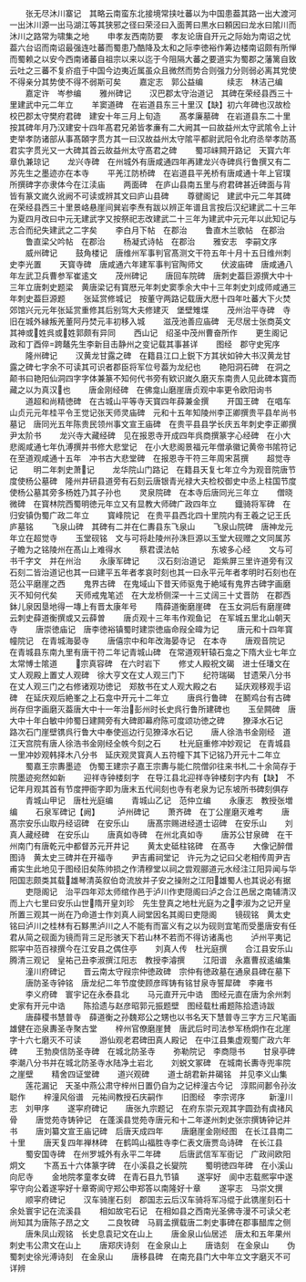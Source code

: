 <!-- { "loadSidebar": true } -->
　　张无尽沐川寨记　其略云南蛮东北接境常挟吐蕃以为中国患葢其路一出大渡河一出沐川源一出马湖江等其狭邪之径曰荣泾曰入面菁曰黒水曰頼因曰龙水曰隂川而沐川之路常为啸集之地
　　申孝友西南防要　孝友论唐自开元之际始为南诏之忧葢六台诏而南诏最强连吐蕃而蜀患乃酷降及太和之际李徳裕作筹边楼南诏颇有所惮而蜀赖之以安今西南诸蕃自祖宗以来以迄于今阻隔大蕃之要道实为蜀郡之藩篱自致云吐之三蕃不复疥疽于中国今边夷近属虽众且微然而势合则强力分则弱必离其党使不得亲分其势使不得不弱斯可矣
　　嘉定志　郭公益编　　　续志　林洁己编
　　嘉定许　岑参编
　　雅州碑记
　　汉巴郡太守治道记　其碑在荣经县西三十里建武中元二年立
　　羊窦道碑　在岩道县东三十里汉【缺】初六年碑也汉故检校巴郡太守樊府君碑　建安十年三月上旬造
　　髙孝廉墓碑　在岩道县东二十里按其碑年月乃汉建安十四年髙君兄弟皆孝亷有二大阙其一曰故益州太守武隂令上计吏举孝防诸部从事髙頣字贯方其一曰汉故益州太守隂平都尉武阳令北府丞举孝防髙君实字贯光又一大碑其首云故益州太守髙君之碑
　　蜀邛崃闗开路记　天寳六年章仇兼琼记
　　龙兴寺碑　在州城外有唐咸通四年再建龙兴寺碑呉行鲁撰又有二苏先生之墨迹亦在本寺
　　平羌江防桥碑　在岩道县平羌桥有唐咸通十年上官璞所撰碑字亦隶体今在江渎庙
　　两面碑　在庐山县南五里与府君碑甚近碑面与背皆有篆文嵗久讹阙不可读或辨其文曰庐山县碑
　　尊徤阁记　建武中元二年其碑在荣经县西三十里景峈悬崖间巽岩李焘有跋以辨正年谱且言按后汉纪建武二十三年为夏四月改曰中元无建武字又按祭祀志改建武二十三年为建武中元元年以此知记与志合而纪失建武之二字矣
　　李白月下帖　在郡治
　　鲁直木兰歌帖　在郡治
　　鲁直梁父吟帖　在郡治
　　杨凝式诗帖　在郡治
　　雅安志　李嗣文序
　　威州碑记
　　鼓角楼记　唐维州军事判官髙测文干符五年十月十五日维州刺史李光置
　　天寳寺碑　唐咸通六年建军事判官陶师文
　　伏波庙碑　唐咸通八年左武卫兵曹参军崔逺文
　　茂州碑记
　　唐回车院碑　唐刺史葢巨源撰大中十三年立唐刺史题梁　黄唐梁记有寳厯元年刺史窦季余大中十三年刺史刘成师咸通三年刺史葢巨源题
　　张延赏修城记　按董守两路记载唐大厯十四年吐蕃大下火焚郊馆兴元元年张延赏重修其后别驾大夫修建灭　堡壁雉堞
　　茂州治平寺碑　寺旧在城外縁叛羌董阿丹焚元丰初移入城
　　滋茂池善应庙碑　无尽居士张商英文其神或姓呉或姓郭颇有异同
　　西山记　绍圣中茂州曹奋所作
　　更生阁记　政和丁酉倅跨鼇先生李新目击静州之变记载其事甚详
　　图经　郡守史宪序
　　隆州碑记
　　汉黄龙甘露之碑　在籍县江口上鋭下方其状如钟大书汉黄龙甘露之碑七字余不可读其可识者郡臣将军位号葢为龙纪也
　　艳阳洞石碑　在洞之颠书曰艳阳仙洞四字字体兼篆不知何代书旁有欵识嵗久磨灭东南贵人见此碑本寳而藏之以为真汉也
　　唐金刚经碑　在佛龛山磨崖唐贞观中率更令欧阳询书
　　道超和尚精徳碑　在古城山平等寺天寳四年薛兼金撰
　　开国王碑　在唱车山贞元元年桂平令王觉记张天师灵庙碑　元和十五年知陵州李正卿撰贵平县牟尚书墓记　唐同光五年陈贵民领州事文宣王庙碑　在贵平县县学长庆五年刺史李正卿撰尹太阶书
　　龙兴寺大藏经碑　见在报恩寺开成四年呉商撰篆字心经碑　在小大悲阁咸通七年仇溥撰并书修大悲堂记　在小大悲阁景福元年僧承徽记黄帝书隂符记　在至道观咸通十五年　冲书古大悲堂碑　在报恩寺干符三年周宋莒撰
　　超觉寺记　　明二年刺史萧记
　　龙华院山门路记　在籍县天复七年立今为观音院唐节度使杨公墓碑　隆州井研县道旁有石刻云唐银青光禄大夫检校御史中丞上柱国节度使杨公墓其旁多杨姓乃其子孙也
　　灵泉院碑　在本寺后唐同光三年立
　　僧晓微碑　在寳林院西蜀明徳元年立又有显教大师碑广政四年立
　　鐡骑将军碑　在归安镇伪蜀广政二年立
　　寳峰院记　在贵平县西北四十里院内有王羲之记王氏庐墓铭
　　飞泉山碑　其碑有二并在仁夀县东飞泉山
　　飞泉山院碑　唐神龙元年立在超觉寺
　　玉堂砚铭　文与可将赴陵州孙洙巨源以玉堂大砚赠之文同属苏子瞻为之铭陵州在髙山上难得水
　　蔡君谟法帖　　　　东坡多心经
　　文与可书千字文　并在州治
　　永康军碑记
　　汉石刻治道记　距紫屏三里许道旁有汉石刻二皆治道记也其一曰建平五年者孝哀时刻也其一曰永平元年者孝明时石刻也在范公平磨崖之西
　　鬼界古碑　在鬼域山下昔天师驱鬼于絶域有鬼界古碑字画磨灭不知何代矣
　　天师戒鬼笔述　在大龙桥侧深一十三丈阔三十丈晋防　在郡西鉢儿泉因垦地得一塼上有晋太康年号
　　隋薛道衡磨崖碑　在玉女洞后有磨崖碑云刺史薛道衡撰或又云薛曽
　　唐贞观十三年韦作观鱼记　在军城五里北山朝天寺
　　唐崇徳庙记　唐李徳裕镇蜀时建崇徳庙命叚全暐为记
　　唐元和十四年寳幢院记　在青城海晏寺
　　唐僖宗中和年改海晏寺记　在本寺
　　唐观音院记　在青城县东南九里有唐干符二年记青城山碑　在常道观轩辕石龛之下隋大业七年立太常愽士隂道
　　宗真容碑　在六时岩下
　　修丈人殿祝文碣　进士任璠文在丈人观殿上置丈人观碑　徐大亨文在丈人观三门下
　　纪符瑞碣　甘遗荣八分书在丈人观三门之右修诸观功徳记　郑敖书在丈人观大殿之右
　　延庆观移观手诏碑　在延庆观后絶峯之上石龛中开元十二年立
　　唐呉行鲁碑　在鬭鸡台有古碑尚存但字画磨灭葢唐大中十一年治彭州时长史呉行鲁所建碑也
　　玉垒闗碑　唐大中十年白敏中帅蜀日建闗旁有大碑即幕府陈可度颂功徳之碑
　　獠泽水石记　路次石门崖壁镌呉行鲁大中奉使巡边行见獠泽水石记
　　唐人徐浩书金刚经　道江天宫院有唐人徐浩书金刚经全帙今刻之石
　　杜光庭重修冲妙观记　在青城县一里冲妙观韩择木八分书　延庆观灵寳真人五符幢下其下记铭乃开元十二年立
　　蜀嘉王宗夀墨迹　伪蜀王建宗子嘉王宗夀与能仁院僧卯往来书札二十余简存于院墨迹宛然如新
　　迎祥寺钟楼刻字　在导江县北迎祥寺钟楼刻字内有【缺】　不记年月观其首有节度押衙字即为唐末五代间刻也寺有老泉为记东坡所书碑刻俱存
　　青城山甲记　唐杜光庭编
　　青城山乙记　范仲立编
　　永康志　教授张増编
　　石泉军碑记【阙】
　　泸州碑记
　　萧齐碑　在丁公崖磨灭难考
　　唐髙宗安乐山取丹经诏碑　在安乐山
　　唐髙宗赐进经道士诏碑　在安乐山
　　刘真人藏经碑　在安乐山
　　唐真如寺碑　在州北真如寺
　　唐苏公甘泉碑　在干州南门有唐乾元中都督苏元开井记
　　黄太史砥柱铭碑　在髙寺
　　大像记醉僧图诗　黄太史三碑并在开福寺
　　尹吉甫祠堂记　许元为之记曰父老相传周尹吉甫实生此地见于图经旧矣陈帅损之作清穆堂以祠之尝观郦道元水经注江阳异闻与华阳国志颇类其载雄琴清英叙伯竒流放并子安之操附之江阳雄蜀人也其说必有据
　　吏隠阁记　治平四年邓太师绾作邑于泸川作吏隠阁曰泸之合江邑居之南辅清汉而上六七里曰安乐山世隋开皇刘珍　先生登真之地杜光庭为之李淑为之记开皇所置三观其一尚在乃命道士作刘真人祠堂因名其阁曰吏隠阁
　　镜砚铭　黄太史铭曰泸川之桂林有石黟黒泸川之人不能有而富义有之以为砚则宜笔而受墨唐安有任君从简之砚面为镜而背三足形骇天下若山林不若而不得访诸禹也
　　泸州平夷记　熙寜中范百禄撰今在江安县之偶住亭
　　刘真人传　杜光庭撰
　　合江县安乐山腾清三观记　皇祐己丑李淑撰江阳志　教授李濬撰
　　江阳谱　永嘉曹叔逺编集
　　潼川府碑记
　　晋云南太守叚宗仲徳政碑　宗仲有徳政墓在通泉县碑在墓下
　　唐防圣寺钟铭　唐龙纪二年节度使顾彦晖铸有铭甘泉寺誓犀碑　李雍书
　　李义府碑　寰宇记在永泰县北
　　马元直开元中诰　图经元直在唐为余州刺史家有开元中诰
　　陈拾遗与赵彦昭郭元振题壁　图经载杜甫题陈拾遗诗跋
　　唐薛稷书慧普寺　薛道衡之孙魏郑公之甥也以书名天下慧普寺三字方三尺笔画雄健在迩泉夀圣寺聚古堂
　　梓州官僚磨崖賛　唐武后时司法参军杨炯作在北崖字十六七磨灭不可读
　　游仙观老君碑田真人殿记　在中江县集虚观蜀广政六年碑
　　王勃庾信防圣寺碑　在城北防圣寺
　　弥勒院记　李商隠书
　　甘泉亭碑　李潮八分书并在城北防圣寺水陆净土岩北
　　刘蜕文冢碑　在城南长夀寺兜率院之崖壁
　　精舍四证堂碑
　　道兴观碑
　　道士胡君新井碣铭　并见李义山集
　　莲花漏记　天圣中燕公肃守梓州日置仍自为之记梓潼古今记　淳熙间郪令孙汝聪作
　　梓潼风俗谱　元祐间教授石庆嗣作
　　旧图经　李宗谔序　　　新潼川志　刘甲序
　　遂寜府碑记
　　唐张九宗题记　在府东崇元观其字圆劲有虞禇风骨
　　唐觉苑寺铸钟记　在蓬溪县觉苑寺唐元和十二年遂州刺史张宗撰铸钟记并书
　　唐刘纂文宣王庙记碑　后唐天成四年
　　唐磨崖金刚经图　在长江县南二十里
　　唐天复四年禅林碑　在鹤鸣山福胜寺李仁表文唐贾岛诗碑　在长江县
　　蜀安国寺碑　在州罗城外有永平二年碑
　　后唐武信军军衙记　广政间欧阳炯文
　　卞髙五十六体篆字碑　在小溪县之长夑院
　　蜀明徳四年碑　在小溪山向尼寺
　　金地院孝童孝女碑　在青石县九节镇
　　遂寜好　阆中志载熈寜中遂寜守向公着遂寜好十章寄阆守郑公申郑答以南隆好十章
　　遂寜志　马崇文撰
　　顺寜府碑记
　　汉车骑崖石刻　郡国志云后汉车骑将军冯绲于此镌崖刻石十余处寰宇记在流溪县
　　相如故宅石记　在相如县之西南光圣佛寺漫不可读父老尚知其为唐陈子昂之文
　　二良牧碑　马肩孟撰载唐二刺史事碑在郡事醋库之侧
　　唐朱凤山观铭　长史息袁玘文在山上
　　唐金泉山仙居述　唐太和五年果州刺史韦公肃文在山上
　　唐郑庆诗刻　在金泉山上
　　唐诰刻　在金泉山
　　伪蜀刺史徐光溥诗刻　在金泉山
　　唐移县碑　在南充县门大中年立文字磨灭不可详辨

